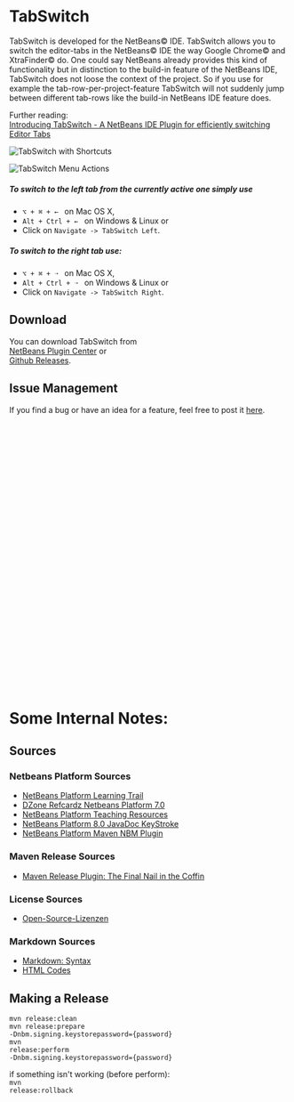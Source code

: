 # TabSwitch
TabSwitch is developed for the NetBeans&copy; IDE.
TabSwitch allows you to switch the editor-tabs in the NetBeans&copy; IDE the way Google Chrome&copy; and XtraFinder&copy; do.
One could say NetBeans already provides this kind of functionality but in distinction to the build-in feature of the NetBeans IDE, TabSwitch does not loose the context of the project.
So if you use for example the tab-row-per-project-feature TabSwitch will not suddenly jump between different tab-rows like the build-in NetBeans IDE feature does.

Further reading: <br />
<a href="http://beanbelt.blogspot.de/2014/04/introducing-tabswitch-netbeans-ide.html">Introducing TabSwitch - A NetBeans IDE Plugin for efficiently switching Editor Tabs</a>

![TabSwitch with Shortcuts](https://raw.github.com/Yserz/TabSwitch/master/doc/TabSwitchTabs.gif)

![TabSwitch Menu Actions](https://raw.github.com/Yserz/TabSwitch/master/doc/TabSwitchMenu.png)

##### To switch to the left tab from the currently active one simply use 

- <code>⌥ + ⌘ + &#8592; </code> on Mac OS X,
- <code>Alt + Ctrl + &#8592; </code> on Windows & Linux or
- Click on <code>Navigate -> TabSwitch Left</code>.

##### To switch to the right tab use: 

- <code>⌥ + ⌘ + &#10141; </code> on Mac OS X,
- <code>Alt + Ctrl + &#10141; </code> on Windows & Linux or
- Click on <code>Navigate -> TabSwitch Right</code>.

## Download
You can download TabSwitch from<br />
<a href="http://plugins.netbeans.org/plugin/54634/?show=true">NetBeans Plugin Center</a> or<br />
<a href="https://github.com/Yserz/TabSwitch/releases">Github Releases</a>.

## Issue Management
If you find a bug or have an idea for a feature, feel free to post it [here](https://github.com/Yserz/TabSwitch/issues).

<br /><br /><br /><br /><br /><br /><br /><br /><br /><br /><br /><br /><br /><br />
<br /><br /><br /><br /><br /><br /><br /><br /><br /><br /><br /><br /><br /><br />
# Some Internal Notes:
## Sources

### Netbeans Platform Sources
- [NetBeans Platform Learning Trail](https://netbeans.org/features/platform/all-docs.html)
- [DZone Refcardz Netbeans Platform 7.0](http://refcardz.dzone.com/refcardz/netbeans-platform-70)
- [NetBeans Platform Teaching Resources](https://edu.netbeans.org/contrib/slides/netbeans-platform/)
- [NetBeans Platform 8.0 JavaDoc KeyStroke](http://bits.netbeans.org/dev/javadoc/org-openide-util/org/openide/util/Utilities.html#keyToString(javax.swing.KeyStroke))
- [NetBeans Platform Maven NBM Plugin](http://mojo.codehaus.org/nbm-maven/nbm-maven-plugin/nbm-mojo.html)

### Maven Release Sources
- [Maven Release Plugin: The Final Nail in the Coffin](http://axelfontaine.com/blog/final-nail.html)

### License Sources
- [Open-Source-Lizenzen](http://www.heise.de/open/artikel/Open-Source-Lizenzen-221957.html)

### Markdown Sources
- [Markdown: Syntax](http://daringfireball.net/projects/markdown/syntax)
- [HTML Codes](http://character-code.com/arrows-html-codes.php)

## Making a Release
<code>mvn release:clean</code><br />
<code>mvn release:prepare -Dnbm.signing.keystorepassword={password}</code><br />
<code>mvn release:perform -Dnbm.signing.keystorepassword={password}</code><br />

if something isn't working (before perform):<br />
<code>mvn release:rollback</code>